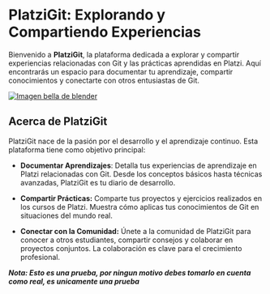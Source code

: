 # PlatziGit: Explorando y Compartiendo Experiencias

Bienvenido a **PlatziGit**, la plataforma dedicada a explorar y compartir experiencias relacionadas con Git y las prácticas aprendidas en Platzi. Aquí encontrarás un espacio para documentar tu aprendizaje, compartir conocimientos y conectarte con otros entusiastas de Git.

[![Imagen bella de blender](https://www.blender.org/wp-content/uploads/2023/10/blender_splash_gaku_2K.jpg "Imagen bella de blender")](https://www.blender.org/wp-content/uploads/2023/10/blender_splash_gaku_2K.jpg "Imagen bella de blender")

## Acerca de PlatziGit
PlatziGit nace de la pasión por el desarrollo y el aprendizaje continuo. Esta plataforma tiene como objetivo principal:

- **Documentar Aprendizajes**: Detalla tus experiencias de aprendizaje en Platzi relacionadas con Git. Desde los conceptos básicos hasta técnicas avanzadas, PlatziGit es tu diario de desarrollo.

- **Compartir Prácticas:** Comparte tus proyectos y ejercicios realizados en los cursos de Platzi. Muestra cómo aplicas tus conocimientos de Git en situaciones del mundo real.

- **Conectar con la Comunidad:** Únete a la comunidad de PlatziGit para conocer a otros estudiantes, compartir consejos y colaborar en proyectos conjuntos. La colaboración es clave para el crecimiento profesional.

***Nota: Esto es una prueba, por ningun motivo debes tomarlo en cuenta como real, es unicamente una prueba***